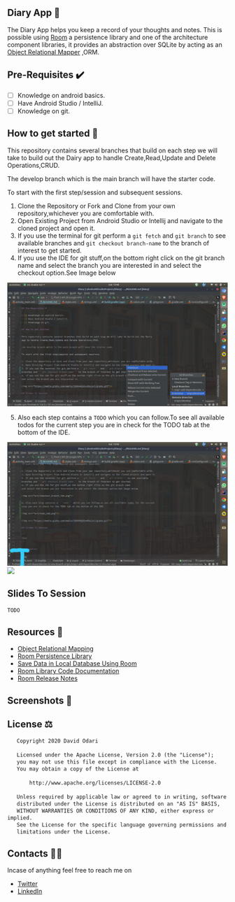 ## Diary App 📝

The Diary App helps you keep a record of your thoughts and notes.
This is possible using [Room](https://developer.android.com/topic/libraries/architecture/room) a 
persistence library and one of the architecture component libraries, it provides an abstraction over
SQLite by acting as an [Object Relational Mapper](https://en.wikipedia.org/wiki/Object-relational_mapping) ,ORM.

## Pre-Requisites ✔️

- [ ] Knowledge on android basics.
- [ ] Have Android Studio / IntelliJ.
- [ ] Knowledge on git.

## How to get started 🏁

This repository contains several branches that build on each step we will take to build out the Dairy 
app to handle Create,Read,Update and Delete Operations,CRUD.

The develop branch which is the main branch will have the starter code.

To start with the first step/session and subsequent sessions.

1. Clone the Repository or Fork and Clone from your own repository,whichever you are comfortable with.
2. Open Existing Project from Android Studio or Intellij and navigate to the cloned project and open it.
3. If you use the terminal for git perform a ```git fetch``` and ```git branch``` to see available 
branches and ```git checkout branch-name``` to the branch of interest to get started.
4. If you use the IDE for git stuff,on the bottom right click on the git branch name 
and select the branch you are interested in and select the checkout option.See Image below

<img src="art/checkout_branch_ide.png"/>

5. Also each step contains a ```TODO``` which you can follow.To see all available todos for the current
step you are in check for the TODO tab at the bottom of the IDE.

<img src="art/todo_tab.jpeg"/>

<img src="https://media.giphy.com/media/l0DAHAQ3Ex4XbL1ni/giphy.gif"/>

## Slides To Session

```
TODO
```

## Resources 🏫

- [Object Relational Mapping](https://en.wikipedia.org/wiki/Object-relational_mapping)
- [Room Persistence Library](https://developer.android.com/topic/libraries/architecture/room)
- [Save Data in Local Database Using Room](https://developer.android.com/training/data-storage/room)
- [Room Library Code Documentation](https://developer.android.com/reference/android/arch/persistence/room/package-summary)
- [Room Release Notes](https://developer.android.com/jetpack/androidx/releases/room)

## Screenshots 📱


## License ⚖️

```
   Copyright 2020 David Odari

   Licensed under the Apache License, Version 2.0 (the "License");
   you may not use this file except in compliance with the License.
   You may obtain a copy of the License at

       http://www.apache.org/licenses/LICENSE-2.0

   Unless required by applicable law or agreed to in writing, software
   distributed under the License is distributed on an "AS IS" BASIS,
   WITHOUT WARRANTIES OR CONDITIONS OF ANY KIND, either express or implied.
   See the License for the specific language governing permissions and
   limitations under the License.
```

## Contacts 📇📇

Incase of anything feel free to reach me on 

- [Twitter](https://twitter.com/_davidodari)
- [LinkedIn](https://www.linkedin.com/in/david-odari-155613111/)
